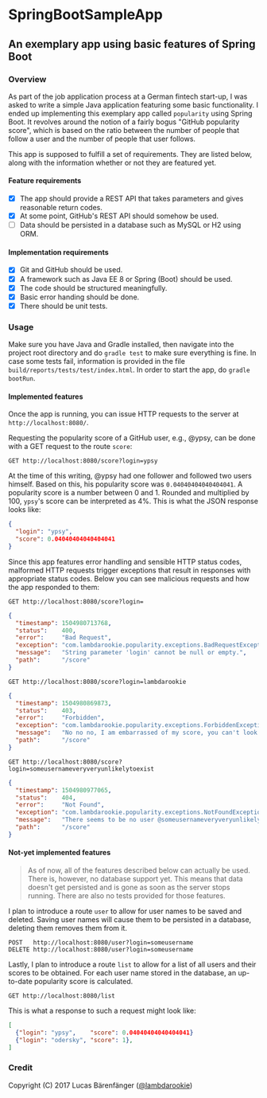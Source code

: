 # SpringBootSampleApp

## An exemplary app using basic features of Spring Boot

### Overview

As part of the job application process at a German fintech start-up, I was asked to write a simple Java application featuring some basic functionality. I ended up implementing this exemplary app called `popularity` using Spring Boot. It revolves around the notion of a fairly bogus "GitHub popularity score", which is based on the ratio between the number of people that follow a user and the number of people that user follows.

This app is supposed to fulfill a set of requirements. They are listed below, along with the information whether or not they are featured yet.

#### Feature requirements
- [x] The app should provide a REST API that takes parameters and gives reasonable return codes.
- [x] At some point, GitHub's REST API should somehow be used.
- [ ] Data should be persisted in a database such as MySQL or H2 using ORM.

#### Implementation requirements
- [x] Git and GitHub should be used.
- [x] A framework such as Java EE 8 or Spring (Boot) should be used.
- [x] The code should be structured meaningfully.
- [x] Basic error handing should be done.
- [x] There should be unit tests.

### Usage

Make sure you have Java and Gradle installed, then navigate into the project root directory and do `gradle test` to make sure everything is fine. In case some tests fail, information is provided in the file `build/reports/tests/test/index.html`. In order to start the app, do `gradle bootRun`.

#### Implemented features

Once the app is running, you can issue HTTP requests to the server at `http://localhost:8080/`.

Requesting the popularity score of a GitHub user, e.g., @ypsy, can be done with a GET request to the route `score`:

````http
GET http://localhost:8080/score?login=ypsy
````

At the time of this writing, @ypsy had one follower and followed two users himself. Based on this, his popularity score was `0.04040404040404041`. A popularity score is a number between 0 and 1. Rounded and multiplied by 100, `ypsy`'s score can be interpreted as 4%. This is what the JSON response looks like:

````json
{
  "login": "ypsy",
  "score": 0.04040404040404041
}
````

Since this app features error handling and sensible HTTP status codes, malformed HTTP requests trigger exceptions that result in responses with appropriate status codes. Below you can see malicious requests and how the app responded to them:

````http
GET http://localhost:8080/score?login=
````

````json
{
  "timestamp": 1504980713768,
  "status":    400,
  "error":     "Bad Request",
  "exception": "com.lambdarookie.popularity.exceptions.BadRequestException",
  "message":   "String parameter 'login' cannot be null or empty.",
  "path":      "/score"
}
````

````http
GET http://localhost:8080/score?login=lambdarookie
````

````json
{
  "timestamp": 1504980869873,
  "status":    403,
  "error":     "Forbidden",
  "exception": "com.lambdarookie.popularity.exceptions.ForbiddenException",
  "message":   "No no no, I am embarrassed of my score, you can't look it up.",
  "path":      "/score"
}
````

````http
GET http://localhost:8080/score?login=someusernameveryveryunlikelytoexist
````

````json
{
  "timestamp": 1504980977065,
  "status":    404,
  "error":     "Not Found",
  "exception": "com.lambdarookie.popularity.exceptions.NotFoundException",
  "message":   "There seems to be no user @someusernameveryveryunlikelytoexist.",
  "path":      "/score"
}
````

#### Not-yet implemented features

> As of now, all of the features described below can actually be used. There is, however, no database support yet. This means that data doesn't get persisted and is gone as soon as the server stops running. There are also no tests provided for those features.

I plan to introduce a route `user` to allow for user names to be saved and deleted. Saving user names will cause them to be persisted in a database, deleting them removes them from it.

````http
POST   http://localhost:8080/user?login=someusername
DELETE http://localhost:8080/user?login=someusername
````

Lastly, I plan to introduce a route `list` to allow for a list of all users and their scores to be obtained. For each user name stored in the database, an up-to-date popularity score is calculated.

````http
GET http://localhost:8080/list
````

This is what a response to such a request might look like:

````json
[
  {"login": "ypsy",    "score": 0.04040404040404041}
  {"login": "odersky", "score": 1},
]
````

### Credit

Copyright (C) 2017 Lucas Bärenfänger ([@lambdarookie](https://github.com/lambdarookie/))
